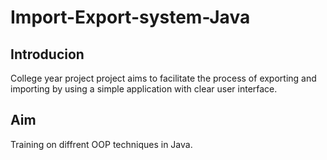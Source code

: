 # Import-Export-system-Java
## Introducion
College year project project aims to facilitate the process of exporting and importing by using a simple application with clear user interface.
## Aim
Training on diffrent OOP techniques in Java.
